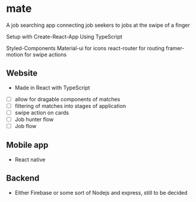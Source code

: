 # mate
A job searching app connecting job seekers to jobs at the swipe of a finger

Setup with Create-React-App
Using TypeScript

Styled-Components
Material-ui for icons
react-router for routing
framer-motion for swipe actions


## Website
* Made in React with TypeScript
- [ ] allow for dragable components of matches
- [ ] filtering of matches into stages of application
- [ ] swipe action on cards
- [ ] Job hunter flow
- [ ] Job flow 

## Mobile app
* React native

## Backend
* Either Firebase or some sort of Nodejs and express, still to be decided